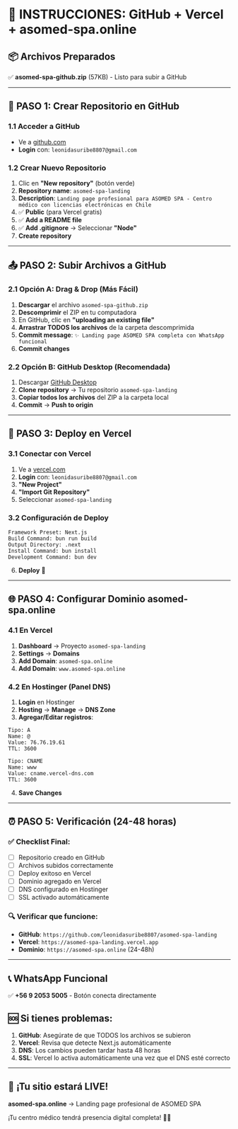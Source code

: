 # 🚀 INSTRUCCIONES: GitHub + Vercel + asomed-spa.online

## 📦 Archivos Preparados
✅ **asomed-spa-github.zip** (57KB) - Listo para subir a GitHub

---

## 🔧 PASO 1: Crear Repositorio en GitHub

### 1.1 Acceder a GitHub
- Ve a [github.com](https://github.com)
- **Login** con: `leonidasuribe8807@gmail.com`

### 1.2 Crear Nuevo Repositorio
1. Clic en **"New repository"** (botón verde)
2. **Repository name**: `asomed-spa-landing`
3. **Description**: `Landing page profesional para ASOMED SPA - Centro médico con licencias electrónicas en Chile`
4. ✅ **Public** (para Vercel gratis)
5. ✅ **Add a README file**
6. ✅ **Add .gitignore** → Seleccionar **"Node"**
7. **Create repository**

---

## 📤 PASO 2: Subir Archivos a GitHub

### 2.1 Opción A: Drag & Drop (Más Fácil)
1. **Descargar** el archivo `asomed-spa-github.zip`
2. **Descomprimir** el ZIP en tu computadora
3. En GitHub, clic en **"uploading an existing file"**
4. **Arrastrar TODOS los archivos** de la carpeta descomprimida
5. **Commit message**: `✨ Landing page ASOMED SPA completa con WhatsApp funcional`
6. **Commit changes**

### 2.2 Opción B: GitHub Desktop (Recomendada)
1. Descargar [GitHub Desktop](https://desktop.github.com/)
2. **Clone repository** → Tu repositorio `asomed-spa-landing`
3. **Copiar todos los archivos** del ZIP a la carpeta local
4. **Commit** → **Push to origin**

---

## 🚀 PASO 3: Deploy en Vercel

### 3.1 Conectar con Vercel
1. Ve a [vercel.com](https://vercel.com)
2. **Login** con: `leonidasuribe8807@gmail.com`
3. **"New Project"**
4. **"Import Git Repository"**
5. Seleccionar `asomed-spa-landing`

### 3.2 Configuración de Deploy
```
Framework Preset: Next.js
Build Command: bun run build
Output Directory: .next
Install Command: bun install
Development Command: bun dev
```

6. **Deploy** 🚀

---

## 🌐 PASO 4: Configurar Dominio asomed-spa.online

### 4.1 En Vercel
1. **Dashboard** → Proyecto `asomed-spa-landing`
2. **Settings** → **Domains**
3. **Add Domain**: `asomed-spa.online`
4. **Add Domain**: `www.asomed-spa.online`

### 4.2 En Hostinger (Panel DNS)
1. **Login** en Hostinger
2. **Hosting** → **Manage** → **DNS Zone**
3. **Agregar/Editar registros**:

```
Tipo: A
Name: @
Value: 76.76.19.61
TTL: 3600

Tipo: CNAME
Name: www
Value: cname.vercel-dns.com
TTL: 3600
```

4. **Save Changes**

---

## ⏰ PASO 5: Verificación (24-48 horas)

### ✅ Checklist Final:
- [ ] Repositorio creado en GitHub
- [ ] Archivos subidos correctamente
- [ ] Deploy exitoso en Vercel
- [ ] Dominio agregado en Vercel
- [ ] DNS configurado en Hostinger
- [ ] SSL activado automáticamente

### 🔍 Verificar que funcione:
- **GitHub**: `https://github.com/leonidasuribe8807/asomed-spa-landing`
- **Vercel**: `https://asomed-spa-landing.vercel.app`
- **Dominio**: `https://asomed-spa.online` (24-48h)

---

## 📞 WhatsApp Funcional
✅ **+56 9 2053 5005** - Botón conecta directamente

## 🆘 Si tienes problemas:
1. **GitHub**: Asegúrate de que TODOS los archivos se subieron
2. **Vercel**: Revisa que detecte Next.js automáticamente
3. **DNS**: Los cambios pueden tardar hasta 48 horas
4. **SSL**: Vercel lo activa automáticamente una vez que el DNS esté correcto

---

## 🎉 ¡Tu sitio estará LIVE!
**asomed-spa.online** → Landing page profesional de ASOMED SPA

¡Tu centro médico tendrá presencia digital completa! 🏥✨
